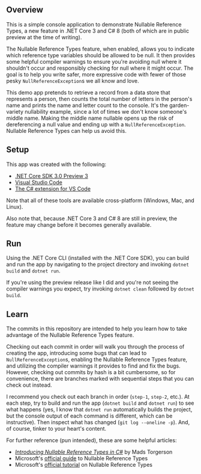 ## Overview

This is a simple console application to demonstrate Nullable Reference Types, a new feature in .NET Core 3 and C# 8 (both of which are in public preview at the time of writing).

The Nullable Reference Types feature, when enabled, allows you to indicate which reference type variables should be allowed to be null. It then provides some helpful compiler warnings to ensure you're avoiding null where it shouldn't occur and responsibly checking for null where it might occur. The goal is to help you write safer, more expressive code with fewer of those pesky `NullReferenceException`s we all know and love.

This demo app pretends to retrieve a record from a data store that represents a person, then counts the total number of letters in the person's name and prints the name and letter count to the console. It's the garden-variety nullability example, since a lot of times we don't know someone's middle name. Making the middle name nullable opens up the risk of dereferencing a null value and ending up with a `NullReferenceException`. Nullable Reference Types can help us avoid this.

## Setup

This app was created with the following:

- [.NET Core SDK 3.0 Preview 3](https://dotnet.microsoft.com/download/dotnet-core/3.0)
- [Visual Studio Code](https://code.visualstudio.com/)
- [The C# extension for VS Code](https://marketplace.visualstudio.com/items?itemName=ms-vscode.csharp)

Note that all of these tools are available cross-platform (Windows, Mac, and Linux).

Also note that, because .NET Core 3 and C# 8 are still in preview, the feature may change before it becomes generally available.

## Run

Using the .NET Core CLI (installed with the .NET Core SDK), you can build and run the app by navigating to the project directory and invoking `dotnet build` and `dotnet run`.

If you're using the preview release like I did and you're not seeing the compiler warnings you expect, try invoking `dotnet clean` followed by `dotnet build`.

## Learn

The commits in this repository are intended to help you learn how to take advantage of the Nullable Reference Types feature.

Checking out each commit in order will walk you through the process of creating the app, introducing some bugs that can lead to `NullReferenceException`s, enabling the Nullable Reference Types feature, and utilizing the compiler warnings it provides to find and fix the bugs. However, checking out commits by hash is a bit cumbersome, so for convenience, there are branches marked with sequential steps that you can check out instead.

I recommend you check out each branch in order (`step-1`, `step-2`, etc.). At each step, try to build and run the app (`dotnet build` and `dotnet run`) to see what happens (yes, I know that `dotnet run` automatically builds the project, but the console output of each command is different, which can be instructive). Then inspect what has changed (`git log --oneline -p`). And, of course, tinker to your heart's content.

For further reference (pun intended), these are some helpful articles:

- *[Introducing Nullable Reference Types in C#](https://devblogs.microsoft.com/dotnet/nullable-reference-types-in-csharp/)* by Mads Torgerson
- Microsoft's [official guide](https://docs.microsoft.com/en-us/dotnet/csharp/nullable-references) to Nullable Reference Types
- Microsoft's [official tutorial](https://docs.microsoft.com/en-us/dotnet/csharp/tutorials/nullable-reference-types) on Nullable Reference Types
